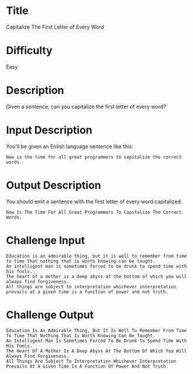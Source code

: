# Title

Capitalize The First Letter of Every Word

# Difficulty

Easy

# Description

Given a sentence, can you capitalize the first letter of every word? 

# Input Description

You'll be given an Enlish language sentence like this:

    Now is the time for all great programmers to capitalize the correct words.

# Output Description

You should emit a sentence with the first letter of every word capitalized. 

    Now Is The Time For All Great Programmers To Capitalize The Correct Words.
    
# Challenge Input

    Education is an admirable thing, but it is well to remember from time to time that nothing that is worth knowing can be taught.
    An intelligent man is sometimes forced to be drunk to spend time with his fools.
    The heart of a mother is a deep abyss at the bottom of which you will always find forgiveness.
    All things are subject to interpretation whichever interpretation prevails at a given time is a function of power and not truth.

# Challenge Output

    Education Is An Admirable Thing, But It Is Well To Remember From Time To Time That Nothing That Is Worth Knowing Can Be Taught.
    An Intelligent Man Is Sometimes Forced To Be Drunk To Spend Time With His Fools.
    The Heart Of A Mother Is A Deep Abyss At The Bottom Of Which You Will Always Find Forgiveness.
    All Things Are Subject To Interpretation Whichever Interpretation Prevails At A Given Time Is A Function Of Power And Not Truth.
